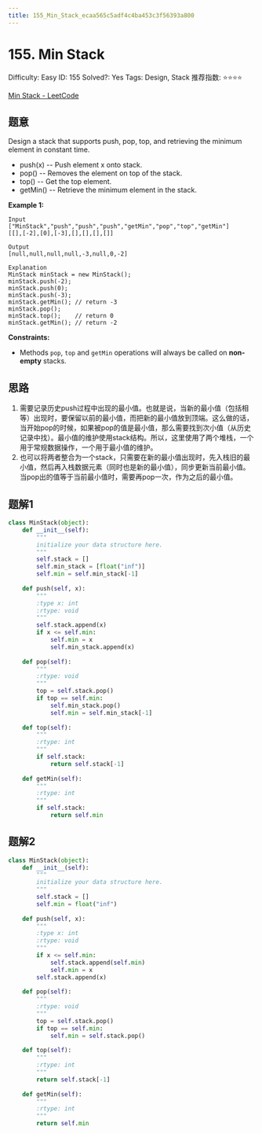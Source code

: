 ```yaml
---
title: 155_Min_Stack_ecaa565c5adf4c4ba453c3f56393a800
---
```


# 155. Min Stack

Difficulty: Easy
ID: 155
Solved?: Yes
Tags: Design, Stack
推荐指数: ⭐⭐⭐⭐

[Min Stack - LeetCode](https://leetcode.com/problems/min-stack/)

## 题意

Design a stack that supports push, pop, top, and retrieving the minimum element in constant time.

- push(x) -- Push element x onto stack.
- pop() -- Removes the element on top of the stack.
- top() -- Get the top element.
- getMin() -- Retrieve the minimum element in the stack.

**Example 1:**

```
Input
["MinStack","push","push","push","getMin","pop","top","getMin"]
[[],[-2],[0],[-3],[],[],[],[]]

Output
[null,null,null,null,-3,null,0,-2]

Explanation
MinStack minStack = new MinStack();
minStack.push(-2);
minStack.push(0);
minStack.push(-3);
minStack.getMin(); // return -3
minStack.pop();
minStack.top();    // return 0
minStack.getMin(); // return -2

```

**Constraints:**

- Methods `pop`, `top` and `getMin` operations will always be called on **non-empty** stacks.

## 思路

1. 需要记录历史push过程中出现的最小值。也就是说，当新的最小值（包括相等）出现时，要保留以前的最小值，而把新的最小值放到顶端。这么做的话，当开始pop的时候，如果被pop的值是最小值，那么需要找到次小值（从历史记录中找）。最小值的维护使用stack结构。所以，这里使用了两个堆栈，一个用于常规数据操作，一个用于最小值的维护。
2. 也可以将两者整合为一个stack，只需要在新的最小值出现时，先入栈旧的最小值，然后再入栈数据元素（同时也是新的最小值），同步更新当前最小值。当pop出的值等于当前最小值时，需要再pop一次，作为之后的最小值。

## 题解1

```python
class MinStack(object):
    def __init__(self):
        """
        initialize your data structure here.
        """
        self.stack = []
        self.min_stack = [float("inf")]
        self.min = self.min_stack[-1]
 
    def push(self, x):
        """
        :type x: int
        :rtype: void
        """
        self.stack.append(x)
        if x <= self.min:
            self.min = x
            self.min_stack.append(x)
 
    def pop(self):
        """
        :rtype: void
        """
        top = self.stack.pop()
        if top == self.min:
            self.min_stack.pop()
            self.min = self.min_stack[-1]
 
    def top(self):
        """
        :rtype: int
        """
        if self.stack:
            return self.stack[-1]
 
    def getMin(self):
        """
        :rtype: int
        """
        if self.stack:
            return self.min
```

## 题解2

```python
class MinStack(object):
    def __init__(self):
        """
        initialize your data structure here.
        """
        self.stack = []
        self.min = float("inf")
 
    def push(self, x):
        """
        :type x: int
        :rtype: void
        """
        if x <= self.min:
            self.stack.append(self.min)
            self.min = x
        self.stack.append(x)
 
    def pop(self):
        """
        :rtype: void
        """
        top = self.stack.pop()
        if top == self.min:
            self.min = self.stack.pop()
 
    def top(self):
        """
        :rtype: int
        """
        return self.stack[-1]
 
    def getMin(self):
        """
        :rtype: int
        """
        return self.min
```